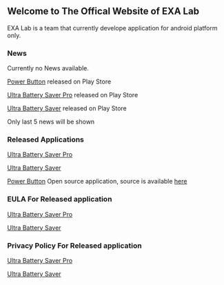 ## Welcome to The Offical Website of EXA Lab

EXA Lab is a team that currently develope application for android platform only.

### News

Currently no News available.

[Power Button](https://play.google.com/store/apps/details?id=exa.open.pb) released on Play Store

[Ultra Battery Saver Pro](https://play.google.com/store/apps/details?id=exa.pro.ubs.r) released on Play Store

[Ultra Battery Saver](https://play.google.com/store/apps/details?id=exa.free.ubs) released on Play Store

Only last 5 news will be shown


### Released Applications

[Ultra Battery Saver Pro](https://play.google.com/store/apps/details?id=exa.pro.ubs.r)

[Ultra Battery Saver](https://play.google.com/store/apps/details?id=exa.free.ubs)

[Power Button](https://play.google.com/store/apps/details?id=exa.open.pb) Open source application, source is available [here](https://github.com/EXALAB/PowerButton)


### EULA For Released application

[Ultra Battery Saver Pro](https://exalab.github.io/eula/ubsp)

[Ultra Battery Saver](https://exalab.github.io/eula/ubsf)



### Privacy Policy For Released application

[Ultra Battery Saver Pro](https://exalab.github.io/privacypolicyforplay/ubsp)

[Ultra Battery Saver](https://exalab.github.io/privacypolicyforplay/ubsf)
